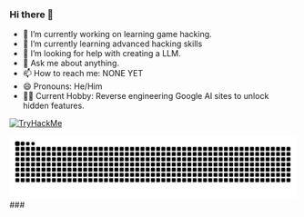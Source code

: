 ### Hi there 👋
- 🔭 I’m currently working on learning game hacking.
- 🌱 I’m currently learning advanced hacking skills
- 🤔 I’m looking for help with creating a LLM.
- 💬 Ask me about anything.
- 📫 How to reach me: NONE YET
- 😄 Pronouns: He/Him
- 🐱‍💻 Current Hobby: Reverse engineering Google AI sites to unlock hidden features.

[![TryHackMe](https://tryhackme-badges.s3.amazonaws.com/sirhaxalot.png)](https://tryhackme.com/p/sirhaxalot)


<img src="https://raw.githubusercontent.com/cloudwaddie/cloudwaddie/output/snake.svg" alt="Snake animation" />
###
